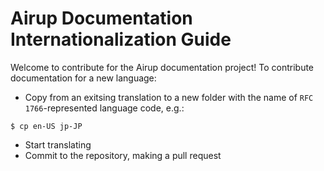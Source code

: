 # Airup Documentation Internationalization Guide
Welcome to contribute for the Airup documentation project! To contribute documentation for a new language:
 - Copy from an exitsing translation to a new folder with the name of `RFC 1766`-represented language code, e.g.:
 ```shell
 $ cp en-US jp-JP
 ```
 - Start translating
 - Commit to the repository, making a pull request
